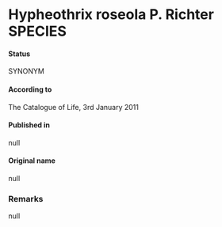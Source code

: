 # Hypheothrix roseola P. Richter SPECIES

#### Status
SYNONYM

#### According to
The Catalogue of Life, 3rd January 2011

#### Published in
null

#### Original name
null

### Remarks
null